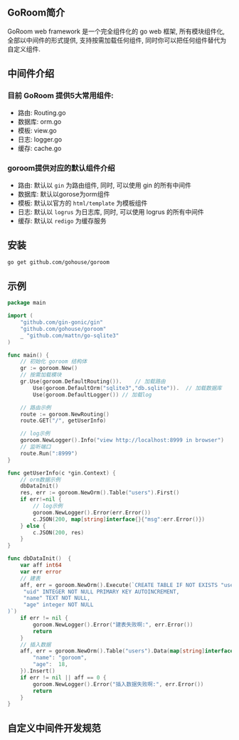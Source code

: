## GoRoom简介
GoRoom web framework 是一个完全组件化的 go web 框架,
所有模块组件化, 全部以中间件的形式提供, 支持按需加载任何组件, 
同时你可以把任何组件替代为自定义组件.  

## 中间件介绍  

### 目前 GoRoom 提供5大常用组件:  
- 路由: Routing.go  
- 数据库: orm.go  
- 模板: view.go  
- 日志: logger.go  
- 缓存: cache.go  

### goroom提供对应的默认组件介绍
- 路由: 默认以 `gin` 为路由组件, 同时, 可以使用 gin 的所有中间件  
- 数据库: 默认以gorose为orm组件  
- 模板: 默认以官方的 `html/template` 为模板组件  
- 日志: 默认以 `logrus` 为日志库, 同时, 可以使用 logrus 的所有中间件   
- 缓存: 默认以 `redigo` 为缓存服务  

## 安装
```bash
go get github.com/gohouse/goroom
```

## 示例
```go
package main

import (
	"github.com/gin-gonic/gin"
	"github.com/gohouse/goroom"
	_ "github.com/mattn/go-sqlite3"
)

func main() {
	// 初始化 goroom 结构体
	gr := goroom.New()
	// 按需加载模块
	gr.Use(goroom.DefaultRouting()).	// 加载路由
		Use(goroom.DefaultOrm("sqlite3","db.sqlite")).	// 加载数据库
		Use(goroom.DefaultLogger())	// 加载log

	// 路由示例
	route := goroom.NewRouting()
	route.GET("/", getUserInfo)

	// log示例
	goroom.NewLogger().Info("view http://localhost:8999 in browser")
	// 监听端口
	route.Run(":8999")
}

func getUserInfo(c *gin.Context) {
	// orm数据示例
	dbDataInit()
	res, err := goroom.NewOrm().Table("users").First()
	if err!=nil {
		// log示例
		goroom.NewLogger().Error(err.Error())
		c.JSON(200, map[string]interface{}{"msg":err.Error()})
	} else {
		c.JSON(200, res)
	}
}

func dbDataInit()  {
	var aff int64
	var err error
	// 建表
	aff, err = goroom.NewOrm().Execute(`CREATE TABLE IF NOT EXISTS "users" (
	 "uid" INTEGER NOT NULL PRIMARY KEY AUTOINCREMENT,
	 "name" TEXT NOT NULL,
	 "age" integer NOT NULL
)`)
	if err != nil {
		goroom.NewLogger().Error("建表失败啊:", err.Error())
		return
	}
	// 插入数据
	aff, err = goroom.NewOrm().Table("users").Data(map[string]interface{}{
		"name": "goroom",
		"age":  18,
	}).Insert()
	if err != nil || aff == 0 {
		goroom.NewLogger().Error("插入数据失败啊:", err.Error())
		return
	}
}

```


## 自定义中间件开发规范

